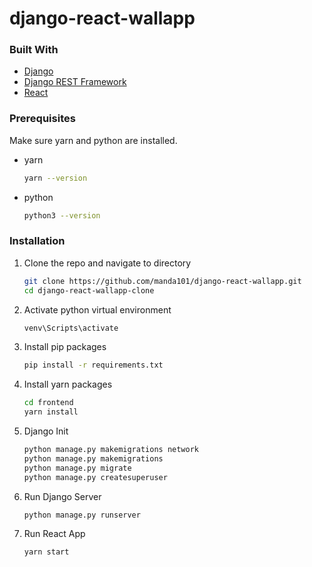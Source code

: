# django-react-wallapp

### Built With

* [Django](https://www.djangoproject.com//)
* [Django REST Framework](https://www.django-rest-framework.org/)
* [React](https://reactjs.org/)


### Prerequisites

Make sure yarn and python are installed.
* yarn
  ```sh
  yarn --version
  ```
* python
  ```sh
  python3 --version
  ```

### Installation

1. Clone the repo and navigate to directory
   ```sh
   git clone https://github.com/manda101/django-react-wallapp.git
   cd django-react-wallapp-clone
   ```
2. Activate python virtual environment
   ```sh
   venv\Scripts\activate
   ```
3. Install pip packages
   ```sh
   pip install -r requirements.txt
   ```
4. Install yarn packages
   ```sh
   cd frontend
   yarn install
   ```
5. Django Init
   ```sh
   python manage.py makemigrations network
   python manage.py makemigrations
   python manage.py migrate
   python manage.py createsuperuser
   ```
6. Run Django Server
   ```sh
   python manage.py runserver
   ```
7. Run React App
   ```sh
   yarn start
   ```
